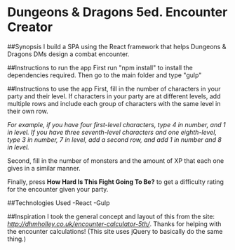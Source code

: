 # Dungeons & Dragons 5ed. Encounter Creator

##Synopsis
I build a SPA using the React framework that helps Dungeons & Dragons DMs design a combat encounter.

##Instructions to run the app
First run "npm install" to install the dependencies required.
Then go to the main folder and type "gulp"

##Instructions to use the app
First, fill in the number of characters in your party and their level. If characters in your party are at different levels, add multiple rows and include each group of characters with the same level in their own row.

*For example, if you have four first-level characters, type 4 in number, and 1 in level. If you have three seventh-level characters and one eighth-level, type 3 in number, 7 in level, add a second row, and add 1 in number and 8 in level.*

Second, fill in the number of monsters and the amount of XP that each one gives in a similar manner. 

Finally, press **How Hard Is This Fight Going To Be?**  to get a difficulty rating for the encounter given your party.

##Technologies Used
-React
-Gulp

##Inspiration
I took the general concept and layout of this from the site: *http://dhmholley.co.uk/encounter-calculator-5th/*. Thanks for helping with the encounter calculations! (This site uses jQuery to basically do the same thing.)
